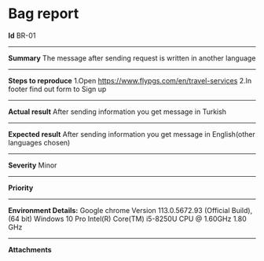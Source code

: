 # Bag report
**Id**                  BR-01
- - - 
**Summary**               The message after sending request is written in another language
- - - 
**Steps to reproduce**    1.Open https://www.flypgs.com/en/travel-services 2.In footer find out form to Sign up
- - - 
**Actual result**         After sending information you get message in Turkish
- - - 
**Expected result**       After sending information you get message in English(other languages chosen)
- - - 
**Severity**              Minor
- - - 
**Priority**
- - - 
**Environment Details:**  Google chrome Version 113.0.5672.93 (Official Build), (64 bit) Windows 10 Pro Intel(R) Core(TM) i5-8250U CPU @ 1.60GHz   1.80 GHz
- - - 
**Attachments** 
